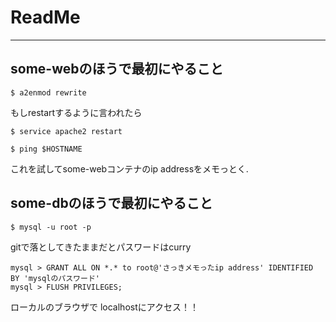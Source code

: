 # ReadMe
---
## some-webのほうで最初にやること

```
$ a2enmod rewrite
```
もしrestartするように言われたら

```
$ service apache2 restart
```

```
$ ping $HOSTNAME
```
これを試してsome-webコンテナのip addressをメモっとく.

## some-dbのほうで最初にやること
```
$ mysql -u root -p
```
gitで落としてきたままだとパスワードはcurry

```
mysql > GRANT ALL ON *.* to root@'さっきメモったip address' IDENTIFIED BY 'mysqlのパスワード'
mysql > FLUSH PRIVILEGES;
```
ローカルのブラウザで localhostにアクセス！！